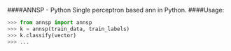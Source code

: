 ####ANNSP - Python
Single perceptron based ann in Python.
####Usage:
```python
>>> from annsp import annsp
>>> k = annsp(train_data, train_labels)
>>> k.classify(vector)
>>> ...
```
